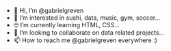 - 👋 Hi, I’m @gabrielgreven
- 🍣 I’m interested in sushi, data, music, gym, soccer...
- 🤓 I’m currently learning HTML, CSS...
- 🤝 I’m looking to collaborate on data related projects...
- 📫 How to reach me @gabrielgreven everywhere :)

<!---
gabrielgreven/gabrielgreven is a ✨ special ✨ repository because its `README.md` (this file) appears on your GitHub profile.
You can click the Preview link to take a look at your changes.
--->
